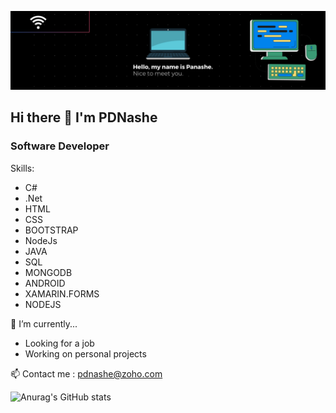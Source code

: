 ![Design and Development](https://github.com/PDNashe/PDNashe/blob/main/LinkedIn%20Banner.png)

## Hi there  👋 I'm  PDNashe

### Software Developer

Skills: 
- C#                    
- .Net 
- HTML                  
- CSS   
- BOOTSTRAP             
- NodeJs
- JAVA                  
- SQL 
- MONGODB               
- ANDROID 
- XAMARIN.FORMS         
- NODEJS




🔭 I’m currently... 
- Looking for a job
- Working on personal projects

📫 Contact me : pdnashe@zoho.com 

![Anurag's GitHub stats](https://github-readme-stats.vercel.app/api?username=pdnashe&show_icons=true&theme=gruvbox)



